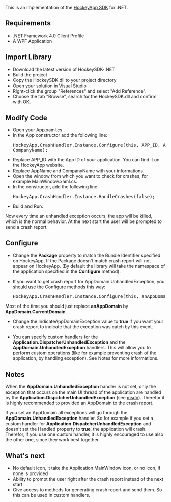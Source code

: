 This is an implementation of the [HockeyApp SDK](https://github.com/bitstadium/HockeySDK-iOS) for .NET.

## Requirements

* .NET Framework 4.0 Client Profile
* A WPF Application

## Import Library

* Download the latest version of HockeySDK-.NET
* Build the project
* Copy the HockeySDK.dll to your project directory
* Open your solution in Visual Studio
* Right-click the group "References" and select "Add Reference".
* Choose the tab "Browse", search for the HockeySDK.dll and confirm with OK.

## Modify Code

* Open your App.xaml.cs
* In the App constructor add the following line: <pre>HockeyApp.CrashHandler.Instance.Configure(this, APP_ID, AppName, CompanyName);</pre>
* Replace APP_ID with the App ID of your application. You can find it on the HockeyApp website.
* Replace AppName and CompanyName with your informations.
* Open the window from which you want to check for crashes, for example MainWindow.xaml.cs.
* In the constructor, add the following line: <pre>HockeyApp.CrashHandler.Instance.HandleCrashes(false);</pre>
* Build and Run.

Now every time an unhandled exception occurs, the app will be killed, which is the normal behavior. At the next start the user will be prompted to send a crash report.

## Configure

* Change the **Package** property to match the Bundle Identifier specified on HockeyApp. If the Package doesn't match crash report will not appear on HockeyApp. (By default the library will take the namespace of the application specified in the **Configure** method).

* If you want to get crash report for AppDomain UnhandledException, you should use the Configure methods this way:
	<pre>HockeyApp.CrashHandler.Instance.Configure(this, anAppDomain, APP_ID, AppName, CompanyName);</pre>
Most of the time you should just replace **anAppDomain** by **AppDomain.CurrentDomain**.

* Change the IndicateAppDomainException value to **true** if you want your crash report to indicate that the exception was catch by this event.

* You can specify custom handlers for the **Application.DispatcherUnhandledException** and the **AppDomain.UnhandledException** handlers. This will allow you to perform custom operations (like for example preventing crash of the application, by handling exception). See Notes for more informations.

## Notes

When the **AppDomain.UnhandledException** handler is not set, only the exception that occurs on the main UI thread of the application are handled by the **Application.DispatcherUnhandledException** (see [msdn](http://msdn.microsoft.com/en-us/library/system.windows.application.dispatcherunhandledexception(v=vs.100).aspx)). Therefor it is highly recommended to provided an AppDomain to the crash report.

If you set an AppDomain all exceptions will go through the **AppDomain.UnhandledException** handler. So for example if you set a custom handler for **Application.DispatcherUnhandledException** and doesn't set the Handled property to **true**, the application will crash. Therefor, if you use one custom handler, it is highly encouraged to use also the other one, since they work best together.

## What's next  

* No default icon, it take the Application MainWindow icon, or no icon, if none is provided
* Ability to prompt the user right after the crash report instead of the next start
* Give access to methods for generating crash report and send them. So this can be used in custom handlers.

